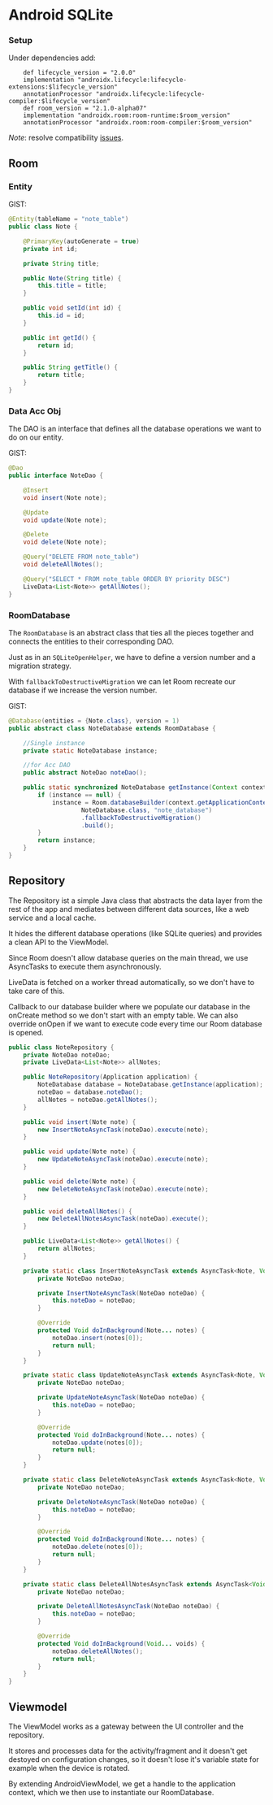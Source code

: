 # Android SQLite
### Setup
Under dependencies add:
```
    def lifecycle_version = "2.0.0"
    implementation "androidx.lifecycle:lifecycle-extensions:$lifecycle_version"
    annotationProcessor "androidx.lifecycle:lifecycle-compiler:$lifecycle_version"
    def room_version = "2.1.0-alpha07"
    implementation "androidx.room:room-runtime:$room_version"
    annotationProcessor "androidx.room:room-compiler:$room_version"
```

_Note_: resolve compatibility [issues](https://developer.android.com/jetpack/androidx/migrate).

## Room

### Entity

GIST:
```java
@Entity(tableName = "note_table")
public class Note {

    @PrimaryKey(autoGenerate = true)
    private int id;

    private String title;

    public Note(String title) {
        this.title = title;
    }

    public void setId(int id) {
        this.id = id;
    }

    public int getId() {
        return id;
    }

    public String getTitle() {
        return title;
    }
}
```

### Data Acc Obj
The DAO is an interface that defines all the database operations we want to do on our entity.

GIST:

```java
@Dao
public interface NoteDao {

    @Insert
    void insert(Note note);

    @Update
    void update(Note note);

    @Delete
    void delete(Note note);

    @Query("DELETE FROM note_table")
    void deleteAllNotes();

    @Query("SELECT * FROM note_table ORDER BY priority DESC")
    LiveData<List<Note>> getAllNotes();
}
```

### RoomDatabase

The `RoomDatabase` is an abstract class that ties all the pieces together and connects the entities to their corresponding DAO. 

Just as in an `SQLiteOpenHelper`, we have to define a version number and a migration strategy. 

With `fallbackToDestructiveMigration` we can let Room recreate our database if we increase the version number.

GIST:
```java
@Database(entities = {Note.class}, version = 1)
public abstract class NoteDatabase extends RoomDatabase {

    //Single instance
    private static NoteDatabase instance;

    //for Acc DAO
    public abstract NoteDao noteDao();

    public static synchronized NoteDatabase getInstance(Context context) {
        if (instance == null) {
            instance = Room.databaseBuilder(context.getApplicationContext(),
                    NoteDatabase.class, "note_database")
                    .fallbackToDestructiveMigration()
                    .build();
        }
        return instance;
    }
}
```

## Repository

The Repository ist a simple Java class that abstracts the data layer from the rest of the app and mediates between different data sources,
 like a web service and a local cache. 
 
It hides the different database operations (like SQLite queries) and provides a clean API to the ViewModel. 

Since Room doesn't allow database queries on the main thread, we use AsyncTasks to execute them asynchronously. 

LiveData is fetched on a worker thread automatically, so we don't have to take care of this.

Callback to our database builder where we populate our database in the onCreate method so we don't start with an empty table. 
We can also override onOpen if we want to execute code every time our Room database is opened.

```java
public class NoteRepository {
    private NoteDao noteDao;
    private LiveData<List<Note>> allNotes;

    public NoteRepository(Application application) {
        NoteDatabase database = NoteDatabase.getInstance(application);
        noteDao = database.noteDao();
        allNotes = noteDao.getAllNotes();
    }

    public void insert(Note note) {
        new InsertNoteAsyncTask(noteDao).execute(note);
    }

    public void update(Note note) {
        new UpdateNoteAsyncTask(noteDao).execute(note);
    }

    public void delete(Note note) {
        new DeleteNoteAsyncTask(noteDao).execute(note);
    }

    public void deleteAllNotes() {
        new DeleteAllNotesAsyncTask(noteDao).execute();
    }

    public LiveData<List<Note>> getAllNotes() {
        return allNotes;
    }

    private static class InsertNoteAsyncTask extends AsyncTask<Note, Void, Void> {
        private NoteDao noteDao;

        private InsertNoteAsyncTask(NoteDao noteDao) {
            this.noteDao = noteDao;
        }

        @Override
        protected Void doInBackground(Note... notes) {
            noteDao.insert(notes[0]);
            return null;
        }
    }

    private static class UpdateNoteAsyncTask extends AsyncTask<Note, Void, Void> {
        private NoteDao noteDao;

        private UpdateNoteAsyncTask(NoteDao noteDao) {
            this.noteDao = noteDao;
        }

        @Override
        protected Void doInBackground(Note... notes) {
            noteDao.update(notes[0]);
            return null;
        }
    }

    private static class DeleteNoteAsyncTask extends AsyncTask<Note, Void, Void> {
        private NoteDao noteDao;

        private DeleteNoteAsyncTask(NoteDao noteDao) {
            this.noteDao = noteDao;
        }

        @Override
        protected Void doInBackground(Note... notes) {
            noteDao.delete(notes[0]);
            return null;
        }
    }

    private static class DeleteAllNotesAsyncTask extends AsyncTask<Void, Void, Void> {
        private NoteDao noteDao;

        private DeleteAllNotesAsyncTask(NoteDao noteDao) {
            this.noteDao = noteDao;
        }

        @Override
        protected Void doInBackground(Void... voids) {
            noteDao.deleteAllNotes();
            return null;
        }
    }
}
```

## Viewmodel 

The ViewModel works as a gateway between the UI controller and the repository.

It stores and processes data for the activity/fragment and it doesn't get destoyed on configuration changes, 
so it doesn't lose it's variable state for example when the device is rotated.

By extending AndroidViewModel, we get a handle to the application context, which we then use to instantiate our RoomDatabase.
